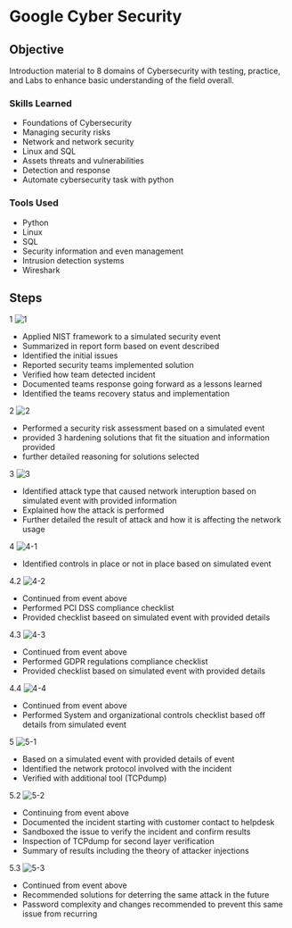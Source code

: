 # Google Cyber Security

## Objective
Introduction material to 8 domains of Cybersecurity with testing, practice, and Labs to enhance basic understanding of the field overall.

### Skills Learned
- Foundations of Cybersecurity
- Managing security risks
- Network and network security
- Linux and SQL
- Assets threats and vulnerabilities
- Detection and response
- Automate cybersecurity task with python

### Tools Used
- Python
- Linux
- SQL
- Security information and even management
- Intrusion detection systems
- Wireshark

## Steps
1 ![1](https://github.com/user-attachments/assets/0fc9522a-318d-4a19-ad9c-eb385585c846)
- Applied NIST framework to a simulated security event
- Summarized in report form based on event described
- Identified the initial issues
- Reported security teams implemented solution
- Verified how team detected incident
- Documented teams response going forward as a lessons learned
- Identified the teams recovery status and implementation

2 ![2](https://github.com/user-attachments/assets/e7bf7cac-bfd1-4aab-8f30-e4966e1dad4c)
- Performed a security risk assessment based on a simulated event
- provided 3 hardening solutions that fit the situation and information provided
- further detailed reasoning for solutions selected

3 ![3](https://github.com/user-attachments/assets/be4d0e44-8649-4ede-b176-11a9df68a82b)
- Identified attack type that caused network interuption based on simulated event with provided information
- Explained how the attack is performed
- Further detailed the result of attack and how it is affecting the network usage

4 ![4-1](https://github.com/user-attachments/assets/b0647b84-c1d3-4312-96bf-e4129a0bf7c5)
- Identified controls in place or not in place based on simulated event

4.2 ![4-2](https://github.com/user-attachments/assets/fede2f45-bb40-43df-80d0-d308e4de2be8)
- Continued from event above
- Performed PCI DSS compliance checklist
- Provided checklist baseed on simulated event with provided details

4.3 ![4-3](https://github.com/user-attachments/assets/238f128e-fd96-4d97-bcf4-6e87dfb83abb)
- Continued from event above
- Performed GDPR regulations compliance checklist
- Provided checklist based on simulated event with provided details

4.4 ![4-4](https://github.com/user-attachments/assets/669daf9b-b2e6-4089-99f6-7fd4c54e5a93)
- Continued from event above
- Performed System and organizational controls checklist based off details from simulated event

5 ![5-1](https://github.com/user-attachments/assets/f2f694b5-979d-4dff-bd03-e61755a5f9a1)
- Based on a simulated event with provided details of event
- Identified the network protocol involved with the incident
- Verified with additional tool (TCPdump)

5.2 ![5-2](https://github.com/user-attachments/assets/08a27604-5cde-4f2a-aad5-0c05891a2edf)
- Continuing from event above
- Documented the incident starting with customer contact to helpdesk
- Sandboxed the issue to verify the incident and confirm results
- Inspection of TCPdump for second layer verification
- Summary of results including the theory of attacker injections

5.3 ![5-3](https://github.com/user-attachments/assets/edb5e4e3-140f-41ff-ae22-0d258f081c39)
- Continued from event above
- Recommended solutions for deterring the same attack in the future
- Password complexity  and changes recommended to prevent this same issue from recurring


